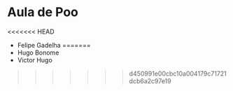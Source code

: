 # Aula de Poo

<<<<<<< HEAD
- Felipe Gadelha
=======
- Hugo Bonome
- Victor Hugo
>>>>>>> d450991e00cbc10a004179c71721dcb6a2c97e19
